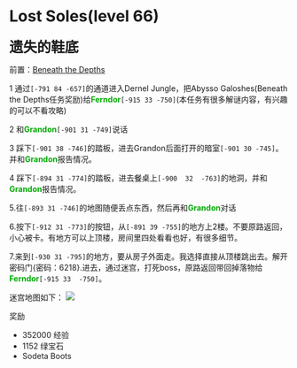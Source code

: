 
# Lost Soles(level 66)
<span style="font-size: 25px;">**遗失的鞋底**</span>

前置：[Beneath the Depths](/quests/lvl51-60/level%2060%20-%20Beneath%20the%20Depths.html)

1 通过`[-791 84 -657]`的通道进入Dernel Jungle，把Abysso Galoshes(Beneath the Depths任务奖励)给<font color=00AA00>**Ferndor**</font>`[-915 33 -750]`(本任务有很多解谜内容，有兴趣的可以不看攻略)

2 和<font color=00AA00>**Grandon**</font>`[-901 31 -749]`说话

3 踩下`[-901 38 -746]`的踏板，进去Grandon后面打开的暗室`[-901 30 -745]`。并和<font color=00AA00>**Grandon**</font>报告情况。

4 踩下`[-894 31 -774]`的踏板，进去餐桌上`[-900  32  -763]`的地洞，并和<font color=00AA00>**Grandon**</font>报告情况。

5.往`[-893 31 -746]`的地图随便丢点东西，然后再和<font color=00AA00>**Grandon**</font>对话

6.按下`[-912 31 -773]`的按钮，从`[-891 39 -755]`的地方上2楼。不要原路返回，小心被卡。有地方可以上顶楼，房间里四处看看也好，有很多细节。

7.来到`[-930 31 -795]`的地方，要从房子外面走。我选择直接从顶楼跳出去。解开密码门{密码：6218}.进去，通过迷宫，打死boss，原路返回带回掉落物给<font color=00AA00>**Ferndor**</font>`[-915 33  -750]`。

迷宫地图如下：
![](/assets/img/lvl66-1.jpg)

奖励
+ 352000 经验
+ 1152 绿宝石
+ Sodeta Boots
